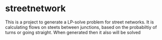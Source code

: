 streetnetwork
=============

This is a project to generate a LP-solve problem for street networks. It is calculating flows on steets between junctions, based on the probabiltiy of turns or going straight. When generated then it also will be solved
